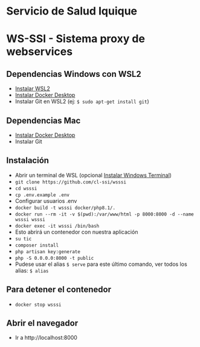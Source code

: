 # Servicio de Salud Iquique

# WS-SSI - Sistema proxy de webservices

## Dependencias Windows con WSL2
- [Instalar WSL2](https://docs.microsoft.com/es-es/windows/wsl/install)
- [Instalar Docker Desktop](https://docs.docker.com/desktop/windows/install)
- Instalar Git en WSL2 (ej: ```$ sudo apt-get install git```)

## Dependencias Mac
- [Instalar Docker Desktop](https://www.docker.com/get-started/)
- Instalar Git

## Instalación
- Abrir un terminal de WSL (opcional [Instalar Windows Terminal](https://docs.microsoft.com/es-es/windows/terminal/))
- ```git clone https://github.com/cl-ssi/wsssi```
- ```cd wsssi```
- ```cp .env.example .env```
- Configurar usuarios .env
- ```docker build -t wsssi docker/php8.1/.```
- ```docker run --rm -it -v $(pwd):/var/www/html -p 8000:8000 -d --name wsssi wsssi```
- ```docker exec -it wsssi /bin/bash```
- Esto abrirá un contenedor con nuestra aplicación
- ```su tic```
- ```composer install```
- ```php artisan key:generate```
- ```php -S 0.0.0.0:8000 -t public```
- Pudese usar el alias ```$ serve``` para este último comando, ver todos los alias: ```$ alias```

## Para detener el contenedor
- ```docker stop wsssi```
## Abrir el navegador
- Ir a http://localhost:8000